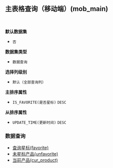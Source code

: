## 主表格查询（移动端）(mob_main) <!-- {docsify-ignore-all} -->



<br>
<p class="panel-title"><b>默认数据集</b></p>

* `否`

<p class="panel-title"><b>数据集类型</b></p>

* `数据查询`

<p class="panel-title"><b>选择列级别</b></p>

* `默认（全部查询列）`


<p class="panel-title"><b>主排序属性</b></p>

* `IS_FAVORITE(是否星标)` `DESC`


<p class="panel-title"><b>从排序属性</b></p>

* `UPDATE_TIME(更新时间)` `DESC`


### 数据查询
  * [查询星标(favorite)](module/ProdMgmt/product/query/favorite)
  * [未星标产品(unfavorite)](module/ProdMgmt/product/query/unfavorite)
  * [当前产品(cur_product)](module/ProdMgmt/product/query/cur_product)
